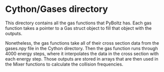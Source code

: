 # Cython/Gases directory 
This directory contains all the gas functions that PyBoltz has. Each gas function takes a pointer to a Gas struct object to fill that object with the outputs. 

Nonetheless, the gas functions take all of their cross section data from the gases.npy file in the Cython directory. Then the gas function runs through 4000 energy steps, where it interpolates the data in the cross section with each energy step. Those outputs are stored in arrays that are then used in the Mixer functions to calculate the collision frequencies. 

